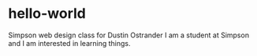 # hello-world
Simpson web design class for Dustin Ostrander
I am a student at Simpson and I am interested in learning things.
